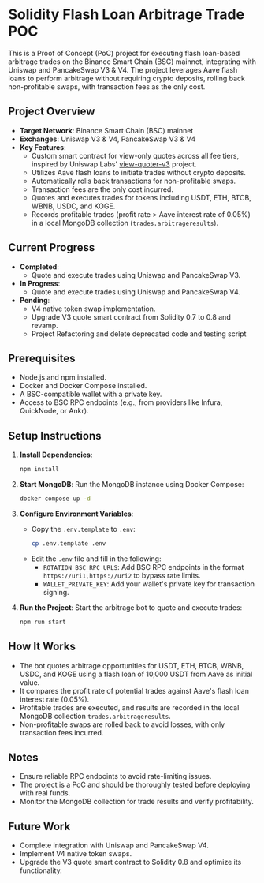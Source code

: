 # Solidity Flash Loan Arbitrage Trade POC

This is a Proof of Concept (PoC) project for executing flash loan-based arbitrage trades on the Binance Smart Chain (BSC) mainnet, integrating with Uniswap and PancakeSwap V3 & V4. The project leverages Aave flash loans to perform arbitrage without requiring crypto deposits, rolling back non-profitable swaps, with transaction fees as the only cost.

## Project Overview

- **Target Network**: Binance Smart Chain (BSC) mainnet
- **Exchanges**: Uniswap V3 & V4, PancakeSwap V3 & V4
- **Key Features**:
  - Custom smart contract for view-only quotes across all fee tiers, inspired by Uniswap Labs' [view-quoter-v3](https://github.com/Uniswap/view-quoter-v3) project.
  - Utilizes Aave flash loans to initiate trades without crypto deposits.
  - Automatically rolls back transactions for non-profitable swaps.
  - Transaction fees are the only cost incurred.
  - Quotes and executes trades for tokens including USDT, ETH, BTCB, WBNB, USDC, and KOGE.
  - Records profitable trades (profit rate > Aave interest rate of 0.05%) in a local MongoDB collection (`trades.arbitrageresults`).

## Current Progress

- **Completed**:
  - Quote and execute trades using Uniswap and PancakeSwap V3.
- **In Progress**:
  - Quote and execute trades using Uniswap and PancakeSwap V4.
- **Pending**:
  - V4 native token swap implementation.
  - Upgrade V3 quote smart contract from Solidity 0.7 to 0.8 and revamp.
  - Project Refactoring and delete deprecated code and testing script

## Prerequisites

- Node.js and npm installed.
- Docker and Docker Compose installed.
- A BSC-compatible wallet with a private key.
- Access to BSC RPC endpoints (e.g., from providers like Infura, QuickNode, or Ankr).

## Setup Instructions

1. **Install Dependencies**:

   ```bash
   npm install
   ```

2. **Start MongoDB**:
   Run the MongoDB instance using Docker Compose:

   ```bash
   docker compose up -d
   ```

3. **Configure Environment Variables**:
   - Copy the `.env.template` to `.env`:
     ```bash
     cp .env.template .env
     ```
   - Edit the `.env` file and fill in the following:
     - `ROTATION_BSC_RPC_URLS`: Add BSC RPC endpoints in the format `https://uri1,https://uri2` to bypass rate limits.
     - `WALLET_PRIVATE_KEY`: Add your wallet's private key for transaction signing.

4. **Run the Project**:
   Start the arbitrage bot to quote and execute trades:
   ```bash
   npm run start
   ```

## How It Works

- The bot quotes arbitrage opportunities for USDT, ETH, BTCB, WBNB, USDC, and KOGE using a flash loan of 10,000 USDT from Aave as initial value.
- It compares the profit rate of potential trades against Aave's flash loan interest rate (0.05%).
- Profitable trades are executed, and results are recorded in the local MongoDB collection `trades.arbitrageresults`.
- Non-profitable swaps are rolled back to avoid losses, with only transaction fees incurred.

## Notes

- Ensure reliable RPC endpoints to avoid rate-limiting issues.
- The project is a PoC and should be thoroughly tested before deploying with real funds.
- Monitor the MongoDB collection for trade results and verify profitability.

## Future Work

- Complete integration with Uniswap and PancakeSwap V4.
- Implement V4 native token swaps.
- Upgrade the V3 quote smart contract to Solidity 0.8 and optimize its functionality.
